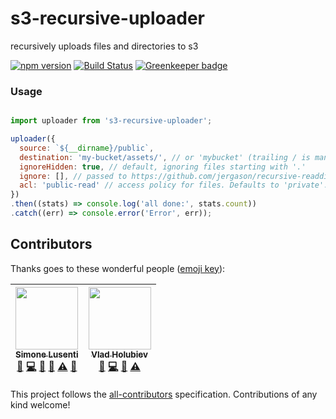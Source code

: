 s3-recursive-uploader
=====================

recursively uploads files and directories to s3

[![npm version](https://badge.fury.io/js/s3-recursive-uploader.svg)](https://badge.fury.io/js/s3-recursive-uploader) 
[![Build Status](https://travis-ci.org/dawson-org/s3-recursive-uploader.svg?branch=master)](https://travis-ci.org/dawson-org/s3-recursive-uploader) 
[![Greenkeeper badge](https://badges.greenkeeper.io/dawson-org/s3-recursive-uploader.svg)](https://greenkeeper.io/)

### Usage

```js

import uploader from 's3-recursive-uploader';

uploader({
  source: `${__dirname}/public`,
  destination: 'my-bucket/assets/', // or 'mybucket' (trailing / is mandatory iff specifying a prefix)
  ignoreHidden: true, // default, ignoring files starting with '.'
  ignore: [], // passed to https://github.com/jergason/recursive-readdir
  acl: 'public-read' // access policy for files. Defaults to 'private'. Passed to aws-sdk
})
.then((stats) => console.log('all done:', stats.count))
.catch((err) => console.error('Error', err));

```

## Contributors

Thanks goes to these wonderful people ([emoji key](https://github.com/kentcdodds/all-contributors#emoji-key)):

<!-- ALL-CONTRIBUTORS-LIST:START - Do not remove or modify this section -->
| [<img src="https://avatars0.githubusercontent.com/u/950086?v=3" width="100px;"/><br /><sub>Simone Lusenti</sub>](https://twitter.com/Lanzone31)<br />[💬](#question-lusentis "Answering Questions") [💻](https://github.com/dawson-org/s3-recursive-uploader/commits?author=lusentis "Code") [📖](https://github.com/dawson-org/s3-recursive-uploader/commits?author=lusentis "Documentation") [👀](#review-lusentis "Reviewed Pull Requests") [⚠️](https://github.com/dawson-org/s3-recursive-uploader/commits?author=lusentis "Tests") [🔧](#tool-lusentis "Tools") | [<img src="https://avatars3.githubusercontent.com/u/3817380?v=3" width="100px;"/><br /><sub>Vlad Holubiev</sub>](http://linkedin.com/in/vladgolubev)<br />[🐛](https://github.com/dawson-org/s3-recursive-uploader/issues?q=author%3Avladgolubev "Bug reports") [💻](https://github.com/dawson-org/s3-recursive-uploader/commits?author=vladgolubev "Code") [📖](https://github.com/dawson-org/s3-recursive-uploader/commits?author=vladgolubev "Documentation") [⚠️](https://github.com/dawson-org/s3-recursive-uploader/commits?author=vladgolubev "Tests") |
| :---: | :---: |
<!-- ALL-CONTRIBUTORS-LIST:END -->

This project follows the [all-contributors](https://github.com/kentcdodds/all-contributors) specification. Contributions of any kind welcome!